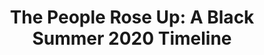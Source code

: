 ---
title: 'The People Rose Up: A Black Summer 2020 Timeline'
description: ''
tech: ['javascript','jquery','mapbox','aws']
url: 'https://thetriibe.com/the-people-rose-up-black-summer-chicago-timeline/'
---